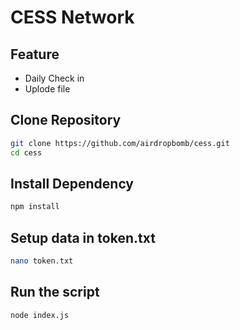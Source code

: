 # CESS Network

## Feature
- Daily Check in
- Uplode file

## Clone Repository

```bash
git clone https://github.com/airdropbomb/cess.git
cd cess
```

## Install Dependency

```bash
npm install
```

## Setup data in token.txt

```bash
nano token.txt
```

## Run the script

```bash
node index.js
```
